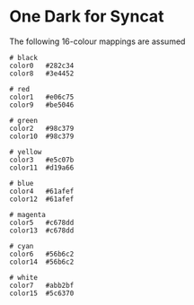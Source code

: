 # One Dark for Syncat

The following 16-colour mappings are assumed

```
# black
color0   #282c34
color8   #3e4452

# red
color1   #e06c75
color9   #be5046

# green
color2   #98c379
color10  #98c379

# yellow
color3   #e5c07b
color11  #d19a66

# blue
color4   #61afef
color12  #61afef

# magenta
color5   #c678dd
color13  #c678dd

# cyan
color6   #56b6c2
color14  #56b6c2

# white
color7   #abb2bf
color15  #5c6370
```
